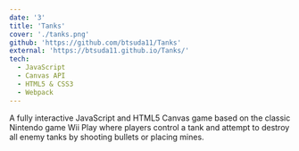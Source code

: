 ```yaml
---
date: '3'
title: 'Tanks'
cover: './tanks.png'
github: 'https://github.com/btsuda11/Tanks'
external: 'https://btsuda11.github.io/Tanks/'
tech:
  - JavaScript
  - Canvas API
  - HTML5 & CSS3
  - Webpack
---
```


A fully interactive JavaScript and HTML5 Canvas game based on the classic Nintendo game Wii Play where players control a tank and attempt to destroy all enemy tanks by shooting bullets or placing mines.
